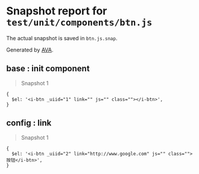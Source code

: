 # Snapshot report for `test/unit/components/btn.js`

The actual snapshot is saved in `btn.js.snap`.

Generated by [AVA](https://ava.li).

## base : init component

> Snapshot 1

    {
      $el: '<i-btn _uiid="1" link="" js="" class=""></i-btn>',
    }

## config : link

> Snapshot 1

    {
      $el: '<i-btn _uiid="2" link="http://www.google.com" js="" class="">按钮</i-btn>',
    }
